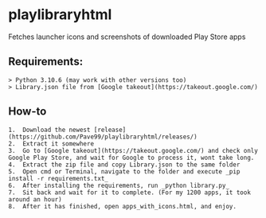 # playlibraryhtml
Fetches launcher icons and screenshots of downloaded Play Store apps 

## Requirements:
```
> Python 3.10.6 (may work with other versions too)
> Library.json file from [Google takeout](https://takeout.google.com/)
```
## How-to

```
1.	Download the newest [release](https://github.com/Pave99/playlibraryhtml/releases/)
2.	Extract it somewhere
3.	Go to [Google takeout](https://takeout.google.com/) and check only Google Play Store, and wait for Google to process it, wont take long.
4.	Extract the zip file and copy Library.json to the same folder
5.	Open cmd or Terminal, navigate to the folder and execute _pip install -r requirements.txt_
6.	After installing the requirements, run _python library.py_ 
7.	Sit back and wait for it to complete. (For my 1200 apps, it took around an hour)
8.	After it has finished, open apps_with_icons.html, and enjoy.
```
